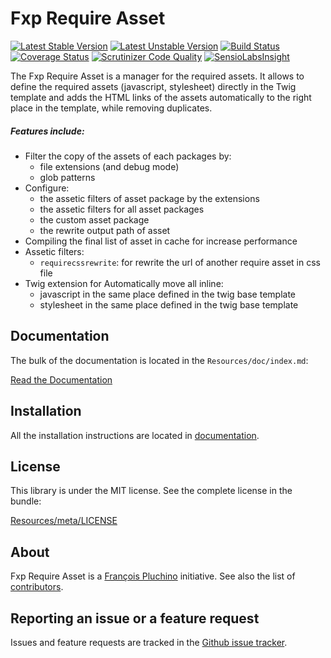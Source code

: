 Fxp Require Asset
=================

[![Latest Stable Version](https://poser.pugx.org/fxp/require-asset/v/stable.svg)](https://packagist.org/packages/fxp/require-asset)
[![Latest Unstable Version](https://poser.pugx.org/fxp/require-asset/v/unstable.svg)](https://packagist.org/packages/fxp/require-asset)
[![Build Status](https://travis-ci.org/francoispluchino/fxp-require-asset.svg)](https://travis-ci.org/francoispluchino/fxp-require-asset)
[![Coverage Status](https://img.shields.io/coveralls/francoispluchino/fxp-require-asset.svg)](https://coveralls.io/r/francoispluchino/fxp-require-asset?branch=master)
[![Scrutinizer Code Quality](https://scrutinizer-ci.com/g/francoispluchino/fxp-require-asset/badges/quality-score.png)](https://scrutinizer-ci.com/g/francoispluchino/fxp-require-asset)
[![SensioLabsInsight](https://insight.sensiolabs.com/projects/43b207f9-6d4c-4d99-927d-e7bbd710d6ee/mini.png)](https://insight.sensiolabs.com/projects/43b207f9-6d4c-4d99-927d-e7bbd710d6ee)

The Fxp Require Asset is a manager for the required assets. It allows to define the
required assets (javascript, stylesheet) directly in the Twig template and adds the HTML
links of the assets automatically to the right place in the template, while removing
duplicates.

##### Features include:

- Filter the copy of the assets of each packages by:
  - file extensions (and debug mode)
  - glob patterns
- Configure:
  - the assetic filters of asset package by the extensions
  - the assetic filters for all asset packages
  - the custom asset package
  - the rewrite output path of asset
- Compiling the final list of asset in cache for increase performance
- Assetic filters:
  - `requirecssrewrite`: for rewrite the url of another require asset in css file
- Twig extension for Automatically move all inline:
  - javascript in the same place defined in the twig base template
  - stylesheet in the same place defined in the twig base template

Documentation
-------------

The bulk of the documentation is located in the `Resources/doc/index.md`:

[Read the Documentation](Resources/doc/index.md)

Installation
------------

All the installation instructions are located in [documentation](Resources/doc/index.md).

License
-------

This library is under the MIT license. See the complete license in the bundle:

[Resources/meta/LICENSE](Resources/meta/LICENSE)

About
-----

Fxp Require Asset is a [François Pluchino](https://github.com/francoispluchino) initiative.
See also the list of [contributors](https://github.com/francoispluchino/fxp-require-asset/contributors).

Reporting an issue or a feature request
---------------------------------------

Issues and feature requests are tracked in the [Github issue tracker](https://github.com/francoispluchino/fxp-require-asset/issues).
